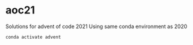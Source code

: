 # aoc21

Solutions for advent of code 2021
Using same conda environment as 2020

```conda activate advent```

